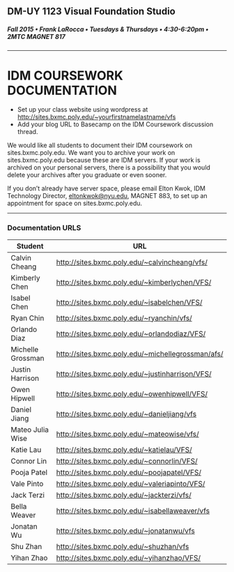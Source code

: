 ## DM-UY 1123 Visual Foundation Studio
##### Fall 2015 • Frank LaRocca • Tuesdays & Thursdays • 4:30-6:20pm • 2MTC MAGNET 817 
---

# IDM COURSEWORK DOCUMENTATION

* Set up your class website using wordpress at http://sites.bxmc.poly.edu/~yourfirstnamelastname/vfs
* Add your blog URL to Basecamp on the IDM Coursework discussion thread.

We would like all students to document their IDM coursework on sites.bxmc.poly.edu. We want you to archive your work on sites.bxmc.poly.edu because these are IDM servers. If your work is archived on your personal servers, there is a possibility that you would delete your archives after you graduate or even sooner.

If you don’t already have server space, please email Elton Kwok, IDM Technology Director, eltonkwok@nyu.edu, MAGNET 883, to set up an appointment for space on sites.bxmc.poly.edu.

---
### Documentation URLS
Student | URL
--- | ---
Calvin Cheang | http://sites.bxmc.poly.edu/~calvincheang/vfs/
Kimberly Chen | http://sites.bxmc.poly.edu/~kimberlychen/VFS/
Isabel Chen | http://sites.bxmc.poly.edu/~isabelchen/VFS/
Ryan Chin | http://sites.bxmc.poly.edu/~ryanchin/vfs/
Orlando Diaz | http://sites.bxmc.poly.edu/~orlandodiaz/VFS/
Michelle Grossman | http://sites.bxmc.poly.edu/~michellegrossman/afs/
Justin Harrison | http://sites.bxmc.poly.edu/~justinharrison/VFS/
Owen Hipwell | http://sites.bxmc.poly.edu/~owenhipwell/VFS/
Daniel Jiang | http://sites.bxmc.poly.edu/~danieljiang/vfs
Mateo Julia Wise | http://sites.bxmc.poly.edu/~mateowise/vfs/
Katie Lau | http://sites.bxmc.poly.edu/~katielau/VFS/
Connor Lin | http://sites.bxmc.poly.edu/~connorlin/VFS/
Pooja Patel | http://sites.bxmc.poly.edu/~poojapatel/VFS/
Vale Pinto | http://sites.bxmc.poly.edu/~valeriapinto/VFS/
Jack Terzi | http://sites.bxmc.poly.edu/~jackterzi/vfs/
Bella Weaver | http://sites.bxmc.poly.edu/~isabellaweaver/vfs
Jonatan Wu | http://sites.bxmc.poly.edu/~jonatanwu/vfs
Shu Zhan | http://sites.bxmc.poly.edu/~shuzhan/vfs
Yihan Zhao | http://sites.bxmc.poly.edu/~yihanzhao/VFS/